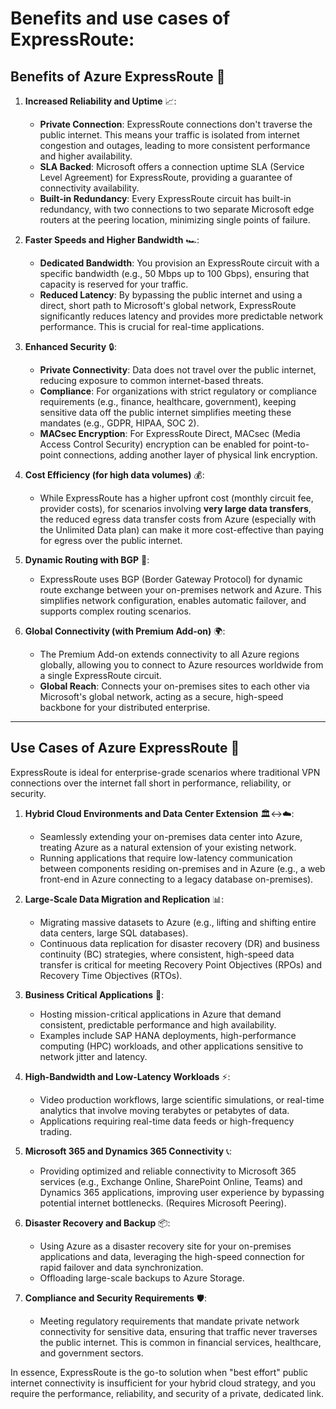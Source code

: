 # Benefits and use cases of ExpressRoute:

## Benefits of Azure ExpressRoute 🚀

1.  **Increased Reliability and Uptime** 📈:
    * **Private Connection**: ExpressRoute connections don't traverse the public internet. This means your traffic is isolated from internet congestion and outages, leading to more consistent performance and higher availability.
    * **SLA Backed**: Microsoft offers a connection uptime SLA (Service Level Agreement) for ExpressRoute, providing a guarantee of connectivity availability.
    * **Built-in Redundancy**: Every ExpressRoute circuit has built-in redundancy, with two connections to two separate Microsoft edge routers at the peering location, minimizing single points of failure.

2.  **Faster Speeds and Higher Bandwidth** 🏎️:
    * **Dedicated Bandwidth**: You provision an ExpressRoute circuit with a specific bandwidth (e.g., 50 Mbps up to 100 Gbps), ensuring that capacity is reserved for your traffic.
    * **Reduced Latency**: By bypassing the public internet and using a direct, short path to Microsoft's global network, ExpressRoute significantly reduces latency and provides more predictable network performance. This is crucial for real-time applications.

3.  **Enhanced Security** 🔒:
    * **Private Connectivity**: Data does not travel over the public internet, reducing exposure to common internet-based threats.
    * **Compliance**: For organizations with strict regulatory or compliance requirements (e.g., finance, healthcare, government), keeping sensitive data off the public internet simplifies meeting these mandates (e.g., GDPR, HIPAA, SOC 2).
    * **MACsec Encryption**: For ExpressRoute Direct, MACsec (Media Access Control Security) encryption can be enabled for point-to-point connections, adding another layer of physical link encryption.

4.  **Cost Efficiency (for high data volumes)** 💰:
    * While ExpressRoute has a higher upfront cost (monthly circuit fee, provider costs), for scenarios involving **very large data transfers**, the reduced egress data transfer costs from Azure (especially with the Unlimited Data plan) can make it more cost-effective than paying for egress over the public internet.

5.  **Dynamic Routing with BGP** 🔄:
    * ExpressRoute uses BGP (Border Gateway Protocol) for dynamic route exchange between your on-premises network and Azure. This simplifies network configuration, enables automatic failover, and supports complex routing scenarios.

6.  **Global Connectivity (with Premium Add-on)** 🌍:
    * The Premium Add-on extends connectivity to all Azure regions globally, allowing you to connect to Azure resources worldwide from a single ExpressRoute circuit.
    * **Global Reach**: Connects your on-premises sites to each other via Microsoft's global network, acting as a secure, high-speed backbone for your distributed enterprise.

---

## Use Cases of Azure ExpressRoute 🎯

ExpressRoute is ideal for enterprise-grade scenarios where traditional VPN connections over the internet fall short in performance, reliability, or security.

1.  **Hybrid Cloud Environments and Data Center Extension** 🏛️↔️☁️:
    * Seamlessly extending your on-premises data center into Azure, treating Azure as a natural extension of your existing network.
    * Running applications that require low-latency communication between components residing on-premises and in Azure (e.g., a web front-end in Azure connecting to a legacy database on-premises).

2.  **Large-Scale Data Migration and Replication** 📊:
    * Migrating massive datasets to Azure (e.g., lifting and shifting entire data centers, large SQL databases).
    * Continuous data replication for disaster recovery (DR) and business continuity (BC) strategies, where consistent, high-speed data transfer is critical for meeting Recovery Point Objectives (RPOs) and Recovery Time Objectives (RTOs).

3.  **Business Critical Applications** 🚀:
    * Hosting mission-critical applications in Azure that demand consistent, predictable performance and high availability.
    * Examples include SAP HANA deployments, high-performance computing (HPC) workloads, and other applications sensitive to network jitter and latency.

4.  **High-Bandwidth and Low-Latency Workloads** ⚡:
    * Video production workflows, large scientific simulations, or real-time analytics that involve moving terabytes or petabytes of data.
    * Applications requiring real-time data feeds or high-frequency trading.

5.  **Microsoft 365 and Dynamics 365 Connectivity** 📞:
    * Providing optimized and reliable connectivity to Microsoft 365 services (e.g., Exchange Online, SharePoint Online, Teams) and Dynamics 365 applications, improving user experience by bypassing potential internet bottlenecks. (Requires Microsoft Peering).

6.  **Disaster Recovery and Backup** 📦:
    * Using Azure as a disaster recovery site for your on-premises applications and data, leveraging the high-speed connection for rapid failover and data synchronization.
    * Offloading large-scale backups to Azure Storage.

7.  **Compliance and Security Requirements** 🛡️:
    * Meeting regulatory requirements that mandate private network connectivity for sensitive data, ensuring that traffic never traverses the public internet. This is common in financial services, healthcare, and government sectors.

In essence, ExpressRoute is the go-to solution when "best effort" public internet connectivity is insufficient for your hybrid cloud strategy, and you require the performance, reliability, and security of a private, dedicated link.